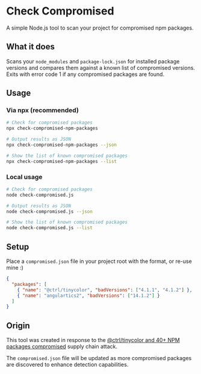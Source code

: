 # Check Compromised

A simple Node.js tool to scan your project for compromised npm packages.

## What it does

Scans your `node_modules` and `package-lock.json` for installed package versions and compares them against a known list of compromised versions. Exits with error code 1 if any compromised packages are found.

## Usage

### Via npx (recommended)
```bash
# Check for compromised packages
npx check-compromised-npm-packages

# Output results as JSON
npx check-compromised-npm-packages --json

# Show the list of known compromised packages
npx check-compromised-npm-packages --list
```

### Local usage
```bash
# Check for compromised packages
node check-compromised.js

# Output results as JSON
node check-compromised.js --json

# Show the list of known compromised packages
node check-compromised.js --list
```

## Setup

Place a `compromised.json` file in your project root with the format, or re-use mine :)

```json
{
  "packages": [
    { "name": "@ctrl/tinycolor", "badVersions": ["4.1.1", "4.1.2"] },
    { "name": "angulartics2", "badVersions": ["14.1.2"] }
  ]
}
```

## Origin

This tool was created in response to the [@ctrl/tinycolor and 40+ NPM packages compromised](https://www.stepsecurity.io/blog/ctrl-tinycolor-and-40-npm-packages-compromised) supply chain attack.

The `compromised.json` file will be updated as more compromised packages are discovered to enhance detection capabilities.
